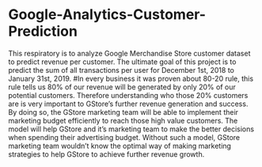 # Google-Analytics-Customer-Prediction
This respiratory is to analyze Google Merchandise Store customer dataset to predict revenue per customer.
The ultimate goal of this project is to predict the sum of all transactions per user for December 1st, 2018 to January 31st, 2019. 
#In every business it was proven about 80-20 rule, this rule tells us 80% of our revenue will be generated by only 20% of our potential customers. Therefore understanding who those 20% customers are is very important to GStore’s further revenue generation and success. By doing so, the GStore marketing team will be able to implement their marketing budget efficiently to reach those high value customers. The model will help GStore and it’s marketing team to make the better decisions when spending their advertising budget. Without such a model, GStore marketing team wouldn’t know the optimal way of making marketing strategies to help GStore to achieve further revenue growth. 
